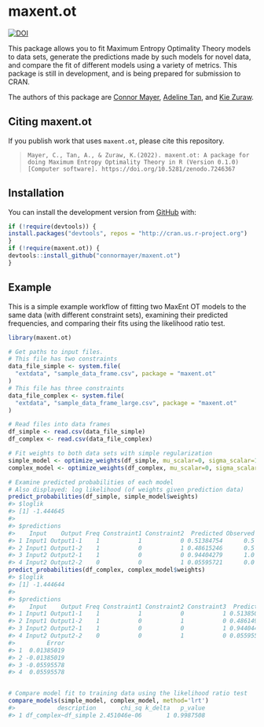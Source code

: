 
<!-- README.md is generated from README.Rmd. Please edit that file -->

# maxent.ot

<!-- badges: start -->

[![DOI](https://zenodo.org/badge/272315147.svg)](https://zenodo.org/badge/latestdoi/272315147)
<!-- badges: end -->

This package allows you to fit Maximum Entropy Optimality Theory models
to data sets, generate the predictions made by such models for novel
data, and compare the fit of different models using a variety of
metrics. This package is still in development, and is being prepared for
submission to CRAN.

The authors of this package are [Connor Mayer](http://connormayer.com),
[Adeline Tan](https://linguistics.ucla.edu/person/adeline-tan/), and
[Kie Zuraw](https://linguistics.ucla.edu/people/zuraw/).

## Citing maxent.ot

If you publish work that uses `maxent.ot`, please cite this repository.

> `Mayer, C., Tan, A., & Zuraw, K.(2022). maxent.ot: A package for doing Maximum Entropy Optimality Theory in R (Version 0.1.0) [Computer software]. https://doi.org/10.5281/zenodo.7246367`

## Installation

<!--You can install the released version of maxent.ot from [CRAN](https://CRAN.R-project.org) with:
  
  ``` r
install.packages("maxent.ot")
```
-->

You can install the development version from
[GitHub](https://github.com/) with:

``` r
if (!require(devtools)) {
install.packages("devtools", repos = "http://cran.us.r-project.org")
}
if (!require(maxent.ot)) {
devtools::install_github("connormayer/maxent.ot")
}
```

## Example

This is a simple example workflow of fitting two MaxEnt OT models to the
same data (with different constraint sets), examining their predicted
frequencies, and comparing their fits using the likelihood ratio test.

``` r
library(maxent.ot)

# Get paths to input files.
# This file has two constraints
data_file_simple <- system.file(
  "extdata", "sample_data_frame.csv", package = "maxent.ot"
)
# This file has three constraints
data_file_complex <- system.file(
  "extdata", "sample_data_frame_large.csv", package = "maxent.ot"
)

# Read files into data frames
df_simple <- read.csv(data_file_simple)
df_complex <- read.csv(data_file_complex)

# Fit weights to both data sets with simple regularization
simple_model <- optimize_weights(df_simple, mu_scalar=0, sigma_scalar=10)
complex_model <- optimize_weights(df_complex, mu_scalar=0, sigma_scalar=10)

# Examine predicted probabilities of each model
# Also displayed: log likelihood (of weights given prediction data)
predict_probabilities(df_simple, simple_model$weights)
#> $loglik
#> [1] -1.444645
#> 
#> $predictions
#>    Input    Output Freq Constraint1 Constraint2  Predicted Observed       Error
#> 1 Input1 Output1-1    1           1           0 0.51384754      0.5  0.01384754
#> 2 Input1 Output1-2    1           0           1 0.48615246      0.5 -0.01384754
#> 3 Input2 Output2-1    1           0           0 0.94404279      1.0 -0.05595721
#> 4 Input2 Output2-2    0           0           1 0.05595721      0.0  0.05595721
predict_probabilities(df_complex, complex_model$weights)
#> $loglik
#> [1] -1.444644
#> 
#> $predictions
#>    Input    Output Freq Constraint1 Constraint2 Constraint3  Predicted Observed
#> 1 Input1 Output1-1    1           1           0           1 0.51385019      0.5
#> 2 Input1 Output1-2    1           0           1           0 0.48614981      0.5
#> 3 Input2 Output2-1    1           0           0           1 0.94404422      1.0
#> 4 Input2 Output2-2    0           0           1           0 0.05595578      0.0
#>         Error
#> 1  0.01385019
#> 2 -0.01385019
#> 3 -0.05595578
#> 4  0.05595578


# Compare model fit to training data using the likelihood ratio test
compare_models(simple_model, complex_model, method='lrt')
#>            description       chi_sq k_delta   p_value
#> 1 df_complex~df_simple 2.451046e-06       1 0.9987508
```
